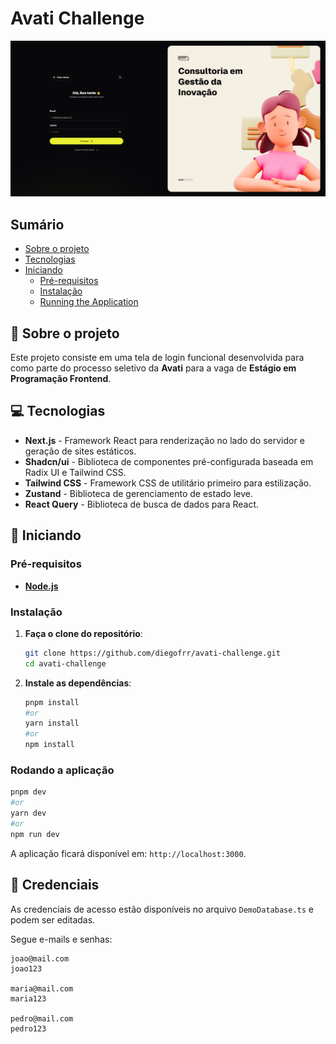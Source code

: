# Avati Challenge

[![Banner](public/assets/banner.png)](https://diegofrr.github.io)

## Sumário

- [Sobre o projeto](#📝-sobre-o-projeto)
- [Tecnologias](#💻-tecnologias)
- [Iniciando](#🚀-iniciando)
  - [Pré-requisitos](#pré-requisitos)
  - [Instalação](#instalação)
  - [Running the Application](#running-the-application)

## 📝 Sobre o projeto

Este projeto consiste em uma tela de login funcional desenvolvida para como parte do processo seletivo da **Avati** para a vaga de **Estágio em Programação Frontend**.

## 💻 Tecnologias

- **Next.js** - Framework React para renderização no lado do servidor e geração de sites estáticos.
- **Shadcn/ui** - Biblioteca de componentes pré-configurada baseada em Radix UI e Tailwind CSS.
- **Tailwind CSS** - Framework CSS de utilitário primeiro para estilização.
- **Zustand** - Biblioteca de gerenciamento de estado leve.
- **React Query** - Biblioteca de busca de dados para React.

## 🚀 Iniciando

### Pré-requisitos

- **[Node.js](https://nodejs.org/)**

### Instalação

1. **Faça o clone do repositório**:

   ```bash
   git clone https://github.com/diegofrr/avati-challenge.git
   cd avati-challenge
   ```

2. **Instale as dependências**:

   ```bash
   pnpm install
   #or
   yarn install
   #or
   npm install
   ```

### Rodando a aplicação

```bash
pnpm dev
#or
yarn dev
#or
npm run dev
```

A aplicação ficará disponível em: `http://localhost:3000`.

## 🔐 Credenciais

As credenciais de acesso estão disponíveis no arquivo `DemoDatabase.ts` e podem ser editadas.

Segue e-mails e senhas:

```
joao@mail.com
joao123

maria@mail.com
maria123

pedro@mail.com
pedro123
```

